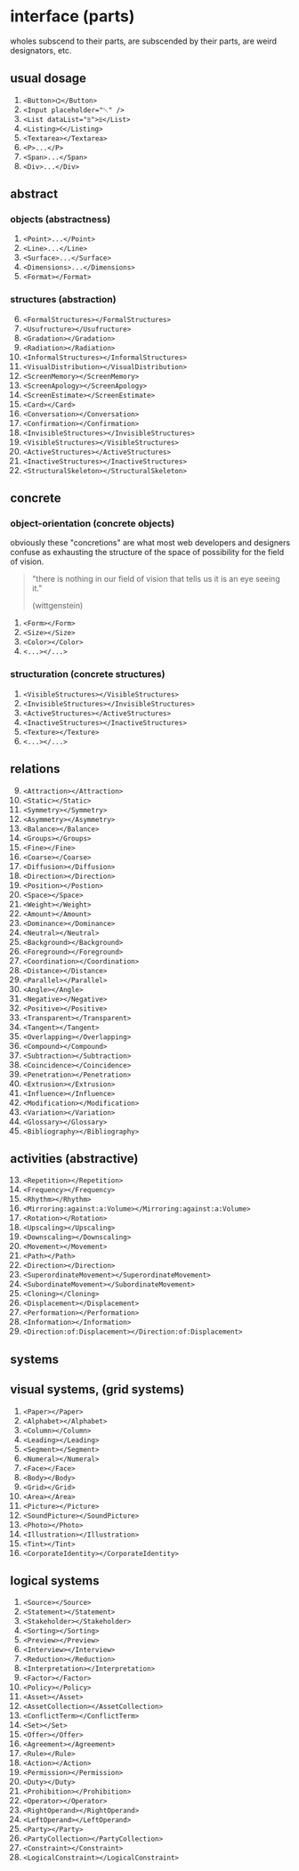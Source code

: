 # interface (parts)

wholes subscend to their parts, are subscended by their parts, are weird 
designators, etc.

## usual dosage 

1. `<Button>⌬</Button>`
2. `<Input placeholder="␀" />`
3. `<List dataList="ⲷ">ⲷ</List>`
4. `<Listing>Ⲵ</Listing>`
5. `<Textarea></Textarea>`
6. `<P>...</P>`
7. `<Span>...</Span>`
8. `<Div>...</Div>`

## abstract 

### objects (abstractness)

1. `<Point>...</Point>`
2. `<Line>...</Line>`
3. `<Surface>...</Surface>`
4. `<Dimensions>...</Dimensions>`
5. `<Format></Format>`

### structures (abstraction)

6. `<FormalStructures></FormalStructures>`
6. `<Usufructure></Usufructure>`
6. `<Gradation></Gradation>`
6. `<Radiation></Radiation>`
6. `<InformalStructures></InformalStructures>`
6. `<VisualDistribution></VisualDistribution>`
6. `<ScreenMemory></ScreenMemory>`
6. `<ScreenApology></ScreenApology>`
6. `<ScreenEstimate></ScreenEstimate>`
6. `<Card></Card>`
6. `<Conversation></Conversation>`
6. `<Confirmation></Confirmation>`
6. `<InvisibleStructures></InvisibleStructures>`
6. `<VisibleStructures></VisibleStructures>`
6. `<ActiveStructures></ActiveStructures>`
6. `<InactiveStructures></InactiveStructures>`
6. `<StructuralSkeleton></StructuralSkeleton>`

## concrete

### object-orientation (concrete objects)

obviously these "concretions" are what most web developers and designers 
confuse as exhausting the structure of the space of possibility for the field 
of vision.

> "there is nothing in our field of vision that tells us it is an eye seeing it."
> 
> (wittgenstein)


1. `<Form></Form>`
1. `<Size></Size>`
1. `<Color></Color>`
1. `<...></...>`

### structuration (concrete structures)

1. `<VisibleStructures></VisibleStructures>`
1. `<InvisibleStructures></InvisibleStructures>`
1. `<ActiveStructures></ActiveStructures>`
1. `<InactiveStructures></InactiveStructures>`
1. `<Texture></Texture>`
1. `<...></...>`

## relations

9. `<Attraction></Attraction>`
10. `<Static></Static>`
11. `<Symmetry></Symmetry>`
12. `<Asymmetry></Asymmetry>`
13. `<Balance></Balance>`
13. `<Groups></Groups>`
13. `<Fine></Fine>`
13. `<Coarse></Coarse>`
13. `<Diffusion></Diffusion>`
13. `<Direction></Direction>`
13. `<Position></Postion>`
13. `<Space></Space>`
13. `<Weight></Weight>`
13. `<Amount></Amount>`
13. `<Dominance></Dominance>`
13. `<Neutral></Neutral>`
13. `<Background></Background>`
13. `<Foreground></Foreground>`
13. `<Coordination></Coordination>`
13. `<Distance></Distance>`
13. `<Parallel></Parallel>`
13. `<Angle></Angle>`
13. `<Negative></Negative>`
13. `<Positive></Positive>`
13. `<Transparent></Transparent>`
13. `<Tangent></Tangent>`
13. `<Overlapping></Overlapping>`
13. `<Compound></Compound>`
13. `<Subtraction></Subtraction>`
13. `<Coincidence></Coincidence>`
13. `<Penetration></Penetration>`
13. `<Extrusion></Extrusion>`
13. `<Influence></Influence>`
13. `<Modification></Modification>`
13. `<Variation></Variation>`
13. `<Glossary></Glossary>`
13. `<Bibliography></Bibliography>`

## activities (abstractive)

13. `<Repetition></Repetition>`
13. `<Frequency></Frequency>`
13. `<Rhythm></Rhythm>`
13. `<Mirroring:against:a:Volume></Mirroring:against:a:Volume>`
13. `<Rotation></Rotation>`
13. `<Upscaling></Upscaling>`
13. `<Downscaling></Downscaling>`
13. `<Movement></Movement>`
13. `<Path></Path>`
13. `<Direction></Direction>`
13. `<SuperordinateMovement></SuperordinateMovement>`
13. `<SubordinateMovement></SubordinateMovement>`
13. `<Cloning></Cloning>`
13. `<Displacement></Displacement>`
13. `<Performation></Performation>`
13. `<Information></Information>`
13. `<Direction:of:Displacement></Direction:of:Displacement>`

## systems

## visual systems, (grid systems)

1. `<Paper></Paper>`
1. `<Alphabet></Alphabet>`
1. `<Column></Column>`
1. `<Leading></Leading>`
1. `<Segment></Segment>`
1. `<Numeral></Numeral>`
1. `<Face></Face>`
1. `<Body></Body>`
1. `<Grid></Grid>`
1. `<Area></Area>`
1. `<Picture></Picture>`
1. `<SoundPicture></SoundPicture>`
1. `<Photo></Photo>`
1. `<Illustration></Illustration>`
1. `<Tint></Tint>`
1. `<CorporateIdentity></CorporateIdentity>`

## logical systems

1. `<Source></Source>`
1. `<Statement></Statement>`
1. `<Stakeholder></Stakeholder>`
1. `<Sorting></Sorting>`
1. `<Preview></Preview>`
1. `<Interview></Interview>`
1. `<Reduction></Reduction>`
1. `<Interpretation></Interpretation>`
1. `<Factor></Factor>`
1. `<Policy></Policy>`
1. `<Asset></Asset>`
1. `<AssetCollection></AssetCollection>`
1. `<ConflictTerm></ConflictTerm>`
1. `<Set></Set>`
1. `<Offer></Offer>`
1. `<Agreement></Agreement>`
1. `<Rule></Rule>`
1. `<Action></Action>`
1. `<Permission></Permission>`
1. `<Duty></Duty>`
1. `<Prohibition></Prohibition>`
1. `<Operator></Operator>`
1. `<RightOperand></RightOperand>`
1. `<LeftOperand></LeftOperand>`
1. `<Party></Party>`
1. `<PartyCollection></PartyCollection>`
1. `<Constraint></Constraint>`
1. `<LogicalConstraint></LogicalConstraint>`
